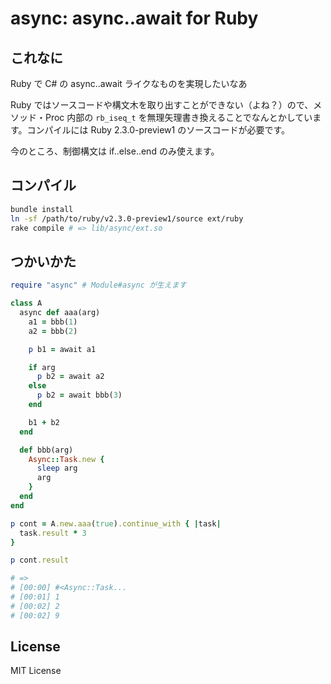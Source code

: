 # async: async..await for Ruby

## これなに
Ruby で C# の async..await ライクなものを実現したいなあ

Ruby ではソースコードや構文木を取り出すことができない（よね？）ので、メソッド・Proc 内部の `rb_iseq_t` を無理矢理書き換えることでなんとかしています。コンパイルには Ruby 2.3.0-preview1 のソースコードが必要です。

今のところ、制御構文は if..else..end のみ使えます。

## コンパイル
```sh
bundle install
ln -sf /path/to/ruby/v2.3.0-preview1/source ext/ruby
rake compile # => lib/async/ext.so
```

## つかいかた

```ruby
require "async" # Module#async が生えます

class A
  async def aaa(arg)
    a1 = bbb(1)
    a2 = bbb(2)

    p b1 = await a1

    if arg
      p b2 = await a2
    else
      p b2 = await bbb(3)
    end

    b1 + b2
  end

  def bbb(arg)
    Async::Task.new {
      sleep arg
      arg
    }
  end
end

p cont = A.new.aaa(true).continue_with { |task|
  task.result * 3
}

p cont.result

# =>
# [00:00] #<Async::Task...
# [00:01] 1
# [00:02] 2
# [00:02] 9

```

## License
MIT License
